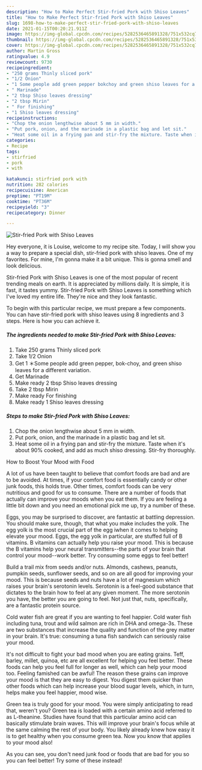 ```yaml
---
description: "How to Make Perfect Stir-fried Pork with Shiso Leaves"
title: "How to Make Perfect Stir-fried Pork with Shiso Leaves"
slug: 1698-how-to-make-perfect-stir-fried-pork-with-shiso-leaves
date: 2021-01-15T00:20:21.911Z
image: https://img-global.cpcdn.com/recipes/5282536465891328/751x532cq70/stir-fried-pork-with-shiso-leaves-recipe-main-photo.jpg
thumbnail: https://img-global.cpcdn.com/recipes/5282536465891328/751x532cq70/stir-fried-pork-with-shiso-leaves-recipe-main-photo.jpg
cover: https://img-global.cpcdn.com/recipes/5282536465891328/751x532cq70/stir-fried-pork-with-shiso-leaves-recipe-main-photo.jpg
author: Martin Gross
ratingvalue: 4.9
reviewcount: 9730
recipeingredient:
- "250 grams Thinly sliced pork"
- "1/2 Onion"
- "1 Some people add green pepper bokchoy and green shiso leaves for a different variation"
- " Marinade"
- "2 tbsp Shiso leaves dressing"
- "2 tbsp Mirin"
- " For finishing"
- "1 Shiso leaves dressing"
recipeinstructions:
- "Chop the onion lengthwise about 5 mm in width."
- "Put pork, onion, and the marinade in a plastic bag and let sit."
- "Heat some oil in a frying pan and stir-fry the mixture. Taste when it&#39;s about 90% cooked, and add as much shiso dressing. Stir-fry thoroughly."
categories:
- Recipe
tags:
- stirfried
- pork
- with

katakunci: stirfried pork with 
nutrition: 282 calories
recipecuisine: American
preptime: "PT19M"
cooktime: "PT36M"
recipeyield: "3"
recipecategory: Dinner

---
```



![Stir-fried Pork with Shiso Leaves](https://img-global.cpcdn.com/recipes/5282536465891328/751x532cq70/stir-fried-pork-with-shiso-leaves-recipe-main-photo.jpg)

Hey everyone, it is Louise, welcome to my recipe site. Today, I will show you a way to prepare a special dish, stir-fried pork with shiso leaves. One of my favorites. For mine, I'm gonna make it a bit unique. This is gonna smell and look delicious.

Stir-fried Pork with Shiso Leaves is one of the most popular of recent trending meals on earth. It is appreciated by millions daily. It is simple, it is fast, it tastes yummy. Stir-fried Pork with Shiso Leaves is something which I've loved my entire life. They're nice and they look fantastic.




To begin with this particular recipe, we must prepare a few components. You can have stir-fried pork with shiso leaves using 8 ingredients and 3 steps. Here is how you can achieve it.

<!--inarticleads1-->

##### The ingredients needed to make Stir-fried Pork with Shiso Leaves:

1. Take 250 grams Thinly sliced pork
1. Take 1/2 Onion
1. Get 1 ＊Some people add green pepper, bok-choy, and green shiso leaves for a different variation.
1. Get  Marinade
1. Make ready 2 tbsp Shiso leaves dressing
1. Take 2 tbsp Mirin
1. Make ready  For finishing
1. Make ready 1 Shiso leaves dressing




<!--inarticleads2-->

##### Steps to make Stir-fried Pork with Shiso Leaves:

1. Chop the onion lengthwise about 5 mm in width.
1. Put pork, onion, and the marinade in a plastic bag and let sit.
1. Heat some oil in a frying pan and stir-fry the mixture. Taste when it&#39;s about 90% cooked, and add as much shiso dressing. Stir-fry thoroughly.




How to Boost Your Mood with Food


A lot of us have been taught to believe that comfort foods are bad and are to be avoided. At times, if your comfort food is essentially candy or other junk foods, this holds true. Other times, comfort foods can be very nutritious and good for us to consume. There are a number of foods that actually can improve your moods when you eat them. If you are feeling a little bit down and you need an emotional pick me up, try a number of these.

Eggs, you may be surprised to discover, are fantastic at battling depression. You should make sure, though, that what you make includes the yolk. The egg yolk is the most crucial part of the egg iwhen it comes to helping elevate your mood. Eggs, the egg yolk in particular, are stuffed full of B vitamins. B vitamins can actually help you raise your mood. This is because the B vitamins help your neural transmitters--the parts of your brain that control your mood--work better. Try consuming some eggs to feel better!

Build a trail mix from seeds and/or nuts. Almonds, cashews, peanuts, pumpkin seeds, sunflower seeds, and so on are all good for improving your mood. This is because seeds and nuts have a lot of magnesium which raises your brain's serotonin levels. Serotonin is a feel-good substance that dictates to the brain how to feel at any given moment. The more serotonin you have, the better you are going to feel. Not just that, nuts, specifically, are a fantastic protein source.

Cold water fish are great if you are wanting to feel happier. Cold water fish including tuna, trout and wild salmon are rich in DHA and omega-3s. These are two substances that increase the quality and function of the grey matter in your brain. It's true: consuming a tuna fish sandwich can seriously raise your mood. 

It's not difficult to fight your bad mood when you are eating grains. Teff, barley, millet, quinoa, etc are all excellent for helping you feel better. These foods can help you feel full for longer as well, which can help your mood too. Feeling famished can be awful! The reason these grains can improve your mood is that they are easy to digest. You digest them quicker than other foods which can help increase your blood sugar levels, which, in turn, helps make you feel happier, mood wise.

Green tea is truly good for your mood. You were simply anticipating to read that, weren't you? Green tea is loaded with a certain amino acid referred to as L-theanine. Studies have found that this particular amino acid can basically stimulate brain waves. This will improve your brain's focus while at the same calming the rest of your body. You likely already knew how easy it is to get healthy when you consume green tea. Now you know that applies to your mood also!

As you can see, you don't need junk food or foods that are bad for you so you can feel better! Try some of these instead!


